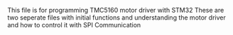 This file is for programming TMC5160 motor driver with STM32
These are two seperate files with initial functions and understanding the motor driver and how to control it with SPI Communication
